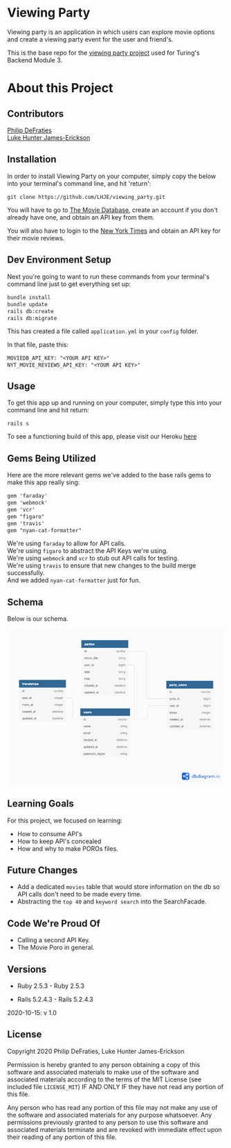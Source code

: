 # Viewing Party
Viewing party is an application in which users can explore movie options and create a viewing party event for the user and friend's.	

This is the base repo for the [viewing party project](https://backend.turing.io/module3/projects/viewing_party) used for Turing's Backend Module 3.

# About this Project  

## Contributors
[Philip DeFraties](https://github.com/PhilipDeFraties)  
[Luke Hunter James-Erickson](https://github.com/LHJE/)

## Installation
In order to install Viewing Party on your computer, simply copy the below into your terminal's command line, and hit 'return':

```
git clone https://github.com/LHJE/viewing_party.git
```

You will have to go to [The Movie Database](https://www.themoviedb.org/login), create an account if you don't already have one, and obtain an API key from them.  

You will also have to login to the [New York Times](https://developer.nytimes.com/accounts/login) and obtain an API key for their movie reviews.

## Dev Environment Setup
Next you're going to want to run these commands from your terminal's command line just to get everything set up:

```
bundle install
bundle update
rails db:create
rails db:migrate
```

This has created a file called `application.yml` in your `config` folder.

In that file, paste this:

```
MOVIEDB_API_KEY: "<YOUR API KEY>"
NYT_MOVIE_REVIEWS_API_KEY: "<YOUR API KEY>"
```  

## Usage
To get this app up and running on your computer, simply type this into your command line and hit return:

```
rails s
```

To see a functioning build of this app, please visit our Heroku [here](https://boiling-hamlet-64107.herokuapp.com/)

## Gems Being Utilized
Here are the more relevant gems we've added to the base rails gems to make this app really sing:

```
gem 'faraday'
gem 'webmock'
gem 'vcr'
gem "figaro"
gem 'travis'
gem "nyan-cat-formatter"
```  

We're using `faraday` to allow for API calls.  
We're using `figaro` to abstract the API Keys we're using.  
We're using `webmock` and `vcr`  to stub out API calls for testing.  
We're using `travis` to ensure that new changes to the build merge successfully.  
And we added `nyan-cat-formatter` just for fun.

## Schema
Below is our schema.

![our schema](/viewing_party_schema.png)

## Learning Goals
For this project, we focused on learning:
 - How to consume API's  
 - How to keep API's concealed  
 - How and why to make POROs files.

## Future Changes
- Add a dedicated `movies` table that would store information on the db so API calls don't need to be made every time.  
- Abstracting the `top 40` and `keyword search` into the SearchFacade.  

## Code We're Proud Of
- Calling a second API Key.  
- The Movie Poro in general.

## Versions

- Ruby 2.5.3	- Ruby 2.5.3

- Rails 5.2.4.3	- Rails 5.2.4.3

2020-10-15: v 1.0

## License
Copyright 2020 Philip DeFraties, Luke Hunter James-Erickson

Permission is hereby granted to any person obtaining a copy of this software and associated materials to make use of the software and associated materials according to the terms of the MIT License (see included file `LICENSE_MIT`) IF AND ONLY IF they have not read any portion of this file.

Any person who has read any portion of this file may not make any use of the software and associated materials for any purpose whatsoever. Any permissions previously granted to any person to use this software and associated materials terminate and are revoked with immediate effect upon their reading of any portion of this file.
